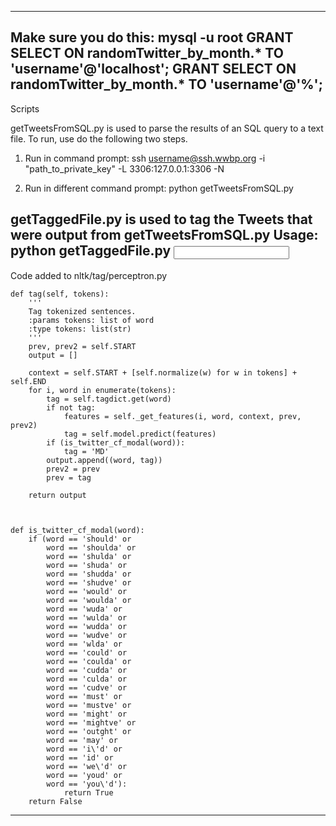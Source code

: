 -------------------------------------------------------------------
Make sure you do this:
mysql -u root
GRANT SELECT ON randomTwitter_by_month.* TO 'username'@'localhost';
GRANT SELECT ON randomTwitter_by_month.* TO 'username'@'%';
-------------------------------------------------------------------
Scripts

getTweetsFromSQL.py is used to parse the results of an SQL query to a text file. To run, use do the following two steps.

1. Run in command prompt: 
ssh username@ssh.wwbp.org -i "path_to_private_key" -L 3306:127.0.0.1:3306 -N

2. Run in different command prompt:
python getTweetsFromSQL.py <username> <sql query file> <path to output file>

getTaggedFile.py is used to tag the Tweets that were output from getTweetsFromSQL.py
Usage: python getTaggedFile.py <input file> <output file>
-------------------------------------------------------------------

Code added to nltk/tag/perceptron.py

    def tag(self, tokens):
        '''
        Tag tokenized sentences.
        :params tokens: list of word
        :type tokens: list(str)
        '''
        prev, prev2 = self.START
        output = []
        
        context = self.START + [self.normalize(w) for w in tokens] + self.END
        for i, word in enumerate(tokens):
            tag = self.tagdict.get(word)
            if not tag:
                features = self._get_features(i, word, context, prev, prev2)
                tag = self.model.predict(features)
            if (is_twitter_cf_modal(word)):
                tag = 'MD'
            output.append((word, tag))
            prev2 = prev
            prev = tag

        return output



    def is_twitter_cf_modal(word):
        if (word == 'should' or 
            word == 'shoulda' or 
            word == 'shulda' or 
            word == 'shuda' or 
            word == 'shudda' or 
            word == 'shudve' or 
            word == 'would' or 
            word == 'woulda' or 
            word == 'wuda' or 
            word == 'wulda' or 
            word == 'wudda' or 
            word == 'wudve' or 
            word == 'wlda' or 
            word == 'could' or 
            word == 'coulda' or 
            word == 'cudda' or 
            word == 'culda' or 
            word == 'cudve' or 
            word == 'must' or 
            word == 'mustve' or 
            word == 'might' or 
            word == 'mightve' or 
            word == 'outght' or 
            word == 'may' or 
            word == 'i\'d' or 
            word == 'id' or 
            word == 'we\'d' or 
            word == 'youd' or 
            word == 'you\'d'):
                return True
        return False

---------------------------------------------
